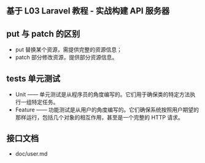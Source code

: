 ## 基于 L03 Laravel 教程 - 实战构建 API 服务器

## put 与 patch 的区别
- put 替换某个资源，需提供完整的资源信息；
- patch 部分修改资源，提供部分资源信息。

## tests 单元测试
- Unit —— 单元测试是从程序员的角度编写的。它们用于确保类的特定方法执行一组特定任务。
- Feature —— 功能测试是从用户的角度编写的。它们确保系统按照用户期望的那样运行，包括几个对象的相互作用，甚至是一个完整的 HTTP 请求。

## 接口文档
- doc/user.md